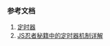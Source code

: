 

### 参考文档
1. [定时器](http://javascript.ruanyifeng.com/advanced/timer.html#toc0)
2. [JS忍者秘籍中的定时器机制详解](http://obkoro1.com/2018/06/17/JS%E5%BF%8D%E8%80%85%E7%A7%98%E7%B1%8D%E4%B8%AD%E7%9A%84%E5%AE%9A%E6%97%B6%E5%99%A8%E6%9C%BA%E5%88%B6%E8%AF%A6%E8%A7%A3/#more)